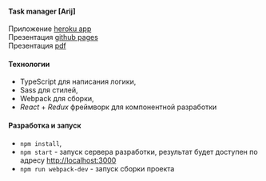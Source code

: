 #### Task manager [Arij]

Приложение [heroku app](https://jira-dvi-gi.herokuapp.com/)  
Презентация [github pages](https://dvi-gi-2017.github.io/Jira__presentation/)  
Презентация [pdf](http://bit.ly/2wdj9UO)  

#### Технологии
- TypeScript для написания логики,
- Sass для стилей,
- Webpack для сборки,
- *React* + *Redux* фреймворк для компонентной разработки

#### Разработка и запуск
- `npm install`,
- `npm start` - запуск сервера разработки, результат будет доступен по адресу [http://localhost:3000](http://localhost:3200)
- `npm run webpack-dev` - запуск сборки проекта

